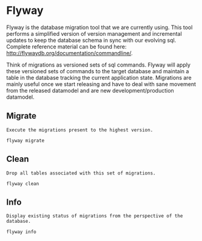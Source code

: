 
Flyway
======

  Flyway is the database migration tool that we are currently using. This tool
  performs a simplified version of version management and incremental updates to
  keep the database schema in sync with our evolving sql. Complete reference
  material can be found here: http://flywaydb.org/documentation/commandline/.

  Think of migrations as versioned sets of sql commands. Flyway will apply these
  versioned sets of commands to the target database and maintain a table in the
  database tracking the current application state. Migrations are mainly useful
  once we start releasing and have to deal with sane movement from the released
  datamodel and are new development/production datamodel.

  Migrate
  -------

    Execute the migrations present to the highest version.

    flyway migrate

  Clean
  -----

    Drop all tables associated with this set of migrations.

    flyway clean

  Info
  ----

    Display existing status of migrations from the perspective of the database.

    flyway info

